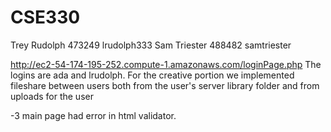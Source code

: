# CSE330
Trey Rudolph 473249 lrudolph333
Sam Triester 488482 samtriester

http://ec2-54-174-195-252.compute-1.amazonaws.com/loginPage.php
The logins are ada and lrudolph.
For the creative portion we implemented fileshare between users both from the user's server library folder and from uploads for the user

-3 main page had error in html validator.
